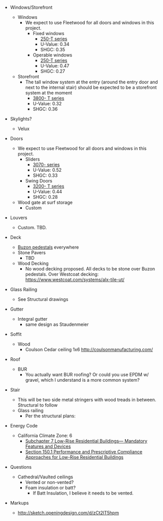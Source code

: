 - Windows/Storefront
	- Windows
		- We expect to use Fleetwood for all doors and windows in this project.
			- Fixed windows
				- [250-T series](http://www.fleetwoodusa.net/menu_bar/Products/250-T/casement-window-250-T.php)
				- U-Value: 0.34
				- SHGC: 0.35
			- Operable windows
				- [250-T series](http://www.fleetwoodusa.net/menu_bar/Products/250-T/casement-window-250-T.php)
				- U-Value: 0.47
				- SHGC: 0.27
	- Storefront
		- The tall window system at the entry (around the entry door and next to the internal stair) should be expected to be a storefront system at the moment
			- [3800- T series](http://www.fleetwoodusa.net/menu_bar/Products/3800-T/window-wall-3800-T.php)
			- U-Value: 0.32
			- SHGC: 0.36
- Skylights?
	- Velux
- Doors
	- We expect to use Fleetwood for all doors and windows in this project. 
		-  Sliders
			- [3070- series](http://www.fleetwoodusa.net/menu_bar/Products/3070/sliding-door-exterior-3070.php)
			- U-Value: 0.52
			- SHGC: 0.33
		- Swing Doors
			- [3200- T series](http://www.fleetwoodusa.net/menu_bar/Products/3200-T/hinge-door-3200-T.php)
			- U-Value: 0.44
			- SHGC: 0.28
	- Wood gate at surf storage
		- Custom
- Louvers
	- Custom.  TBD. 
- Deck
	- [Buzon pedestals](http://buzonusa.us/) everywhere
	- Stone Pavers
		- TBD
	- Wood Decking
		- No wood decking proposed.  All decks to be stone over Buzon pedestals. Over Westcoat decking: https://www.westcoat.com/systems/alx-tile-ut/
- Glass Railing
	- See Structural drawings
- Gutter
	- Integral gutter
		- same design as Staudenmeier
- Soffit
	- Wood
		- Coulson Cedar ceiling 1x6 http://coulsonmanufacturing.com/ 
- Roof
	- BUR
		- You actually want BUR roofing? Or could you use EPDM w/ gravel, which I understand is a more common system?
- Stair
	- This will be two side metal stringers with wood treads in between.  Structural to 
follow
	- Glass railing
		- Per the structural plans: 



- Energy Code
	- California Climate Zone: 6
		- [Subchapter 7 Low-Rise Residential Buildings— Mandatory Features and Devices](https://up.codes/viewer/california/ca-energy-code-2016/chapter/7/low-rise-residential-buildings-mandatory-features-and-devices#150.0)
		- [Section 150.1 Performance and Prescriptive Compliance Approaches for Low-Rise Residential Buildings](https://up.codes/viewer/california/ca-energy-code-2016/chapter/8/low-rise-residential-buildings-performance-and-prescriptive-compliance-approache#150.1)




- Questions
	- Cathedral/Vaulted ceilings
		- Vented or non-vented?
		- Foam insulation or batt?
			- If Batt Insulation, I believe it needs to be vented.


- Markups
	- http://sketch.openingdesign.com/d/zCt2lT5hpm
<!--stackedit_data:
eyJoaXN0b3J5IjpbLTk3MDcwODM2MywtNDIwMjQ3MzkyLDE0MT
M0MzQxOSw3NjI5Njc5MjUsLTIxMTU4NDU5MjEsMTUwNzAwODQ0
MCwtMTIyNDU3NTgyMCwxMDg1OTUwNTMyLDE2MjE3MjIyMTAsLT
g5MDUzMjE5NCw4NTYzNzE4OTUsLTMyMTExMDM5NSwtNTM5Njgw
MzY1LC0xMzQzNzM5NTU3LDE0NDkyNDY0MjMsODg4MzA4NTM2LD
MyODkyNTY3MiwtMjAwODU3NDcsLTE4OTMxODYzNDUsLTEyMDQw
MDEzMzNdfQ==
-->